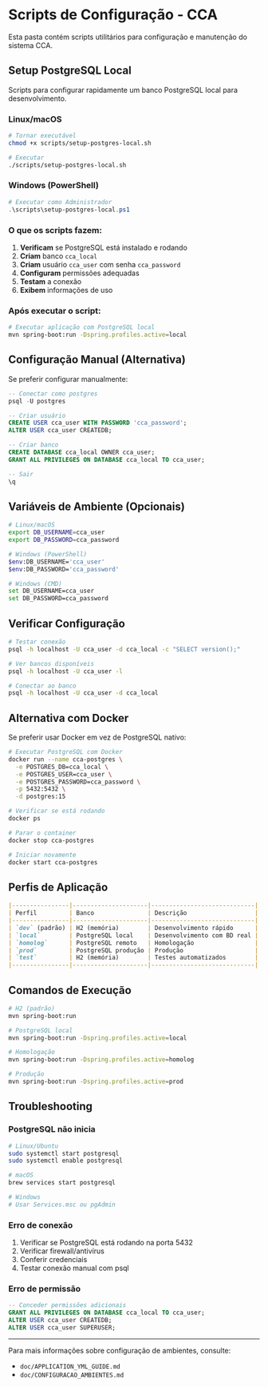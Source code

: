 # Scripts de Configuração - CCA

Esta pasta contém scripts utilitários para configuração e manutenção do sistema CCA.

## Setup PostgreSQL Local

Scripts para configurar rapidamente um banco PostgreSQL local para desenvolvimento.

### Linux/macOS

```bash
# Tornar executável
chmod +x scripts/setup-postgres-local.sh

# Executar
./scripts/setup-postgres-local.sh
```

### Windows (PowerShell)

```powershell
# Executar como Administrador
.\scripts\setup-postgres-local.ps1
```

### O que os scripts fazem:

1. **Verificam** se PostgreSQL está instalado e rodando
2. **Criam** banco `cca_local` 
3. **Criam** usuário `cca_user` com senha `cca_password`
4. **Configuram** permissões adequadas
5. **Testam** a conexão
6. **Exibem** informações de uso

### Após executar o script:

```bash
# Executar aplicação com PostgreSQL local
mvn spring-boot:run -Dspring.profiles.active=local
```

## Configuração Manual (Alternativa)

Se preferir configurar manualmente:

```sql
-- Conectar como postgres
psql -U postgres

-- Criar usuário
CREATE USER cca_user WITH PASSWORD 'cca_password';
ALTER USER cca_user CREATEDB;

-- Criar banco
CREATE DATABASE cca_local OWNER cca_user;
GRANT ALL PRIVILEGES ON DATABASE cca_local TO cca_user;

-- Sair
\q
```

## Variáveis de Ambiente (Opcionais)

```bash
# Linux/macOS
export DB_USERNAME=cca_user
export DB_PASSWORD=cca_password

# Windows (PowerShell)
$env:DB_USERNAME='cca_user'
$env:DB_PASSWORD='cca_password'

# Windows (CMD)
set DB_USERNAME=cca_user
set DB_PASSWORD=cca_password
```

## Verificar Configuração

```bash
# Testar conexão
psql -h localhost -U cca_user -d cca_local -c "SELECT version();"

# Ver bancos disponíveis
psql -h localhost -U cca_user -l

# Conectar ao banco
psql -h localhost -U cca_user -d cca_local
```

## Alternativa com Docker

Se preferir usar Docker em vez de PostgreSQL nativo:

```bash
# Executar PostgreSQL com Docker
docker run --name cca-postgres \
  -e POSTGRES_DB=cca_local \
  -e POSTGRES_USER=cca_user \
  -e POSTGRES_PASSWORD=cca_password \
  -p 5432:5432 \
  -d postgres:15

# Verificar se está rodando
docker ps

# Parar o container
docker stop cca-postgres

# Iniciar novamente
docker start cca-postgres
```

## Perfis de Aplicação

```markdown
|----------------|---------------------|-----------------------------|
| Perfil         | Banco               | Descrição                   |
|----------------|---------------------|-----------------------------|
| `dev` (padrão) | H2 (memória)        | Desenvolvimento rápido      |
| `local`        | PostgreSQL local    | Desenvolvimento com BD real |
| `homolog`      | PostgreSQL remoto   | Homologação                 |
| `prod`         | PostgreSQL produção | Produção                    |
| `test`         | H2 (memória)        | Testes automatizados        |
|----------------|---------------------|-----------------------------|
```

## Comandos de Execução

```bash
# H2 (padrão)
mvn spring-boot:run

# PostgreSQL local
mvn spring-boot:run -Dspring.profiles.active=local

# Homologação
mvn spring-boot:run -Dspring.profiles.active=homolog

# Produção
mvn spring-boot:run -Dspring.profiles.active=prod
```

## Troubleshooting

### PostgreSQL não inicia

```bash
# Linux/Ubuntu
sudo systemctl start postgresql
sudo systemctl enable postgresql

# macOS
brew services start postgresql

# Windows
# Usar Services.msc ou pgAdmin
```

### Erro de conexão

1. Verificar se PostgreSQL está rodando na porta 5432
2. Verificar firewall/antivírus
3. Conferir credenciais
4. Testar conexão manual com psql

### Erro de permissão

```sql
-- Conceder permissões adicionais
GRANT ALL PRIVILEGES ON DATABASE cca_local TO cca_user;
ALTER USER cca_user CREATEDB;
ALTER USER cca_user SUPERUSER;
```

---

Para mais informações sobre configuração de ambientes, consulte:

- `doc/APPLICATION_YML_GUIDE.md`
- `doc/CONFIGURACAO_AMBIENTES.md`
